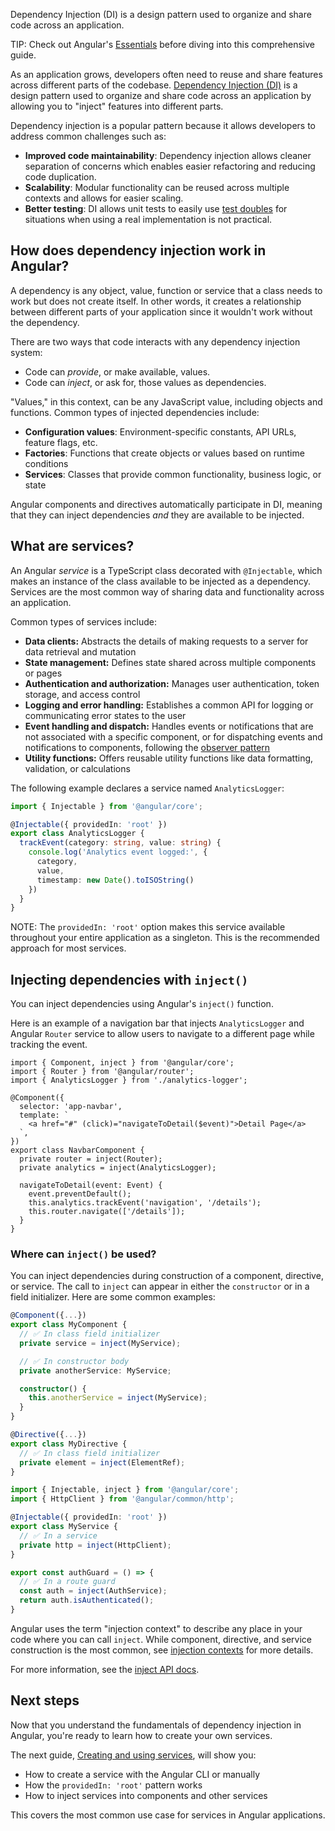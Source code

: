 <docs-decorative-header title="Dependency injection in Angular" imgSrc="adev/src/assets/images/dependency_injection.svg"> <!-- markdownlint-disable-line -->

Dependency Injection (DI) is a design pattern used to organize and share code across an application.
</docs-decorative-header>

TIP: Check out Angular's [Essentials](essentials/dependency-injection) before diving into this comprehensive guide.

As an application grows, developers often need to reuse and share features across different parts of the codebase. [Dependency Injection (DI)](https://en.wikipedia.org/wiki/Dependency_injection) is a design pattern used to organize and share code across an application by allowing you to "inject" features into different parts.

Dependency injection is a popular pattern because it allows developers to address common challenges such as:

- **Improved code maintainability**: Dependency injection allows cleaner separation of concerns which enables easier refactoring and reducing code duplication.
- **Scalability**: Modular functionality can be reused across multiple contexts and allows for easier scaling.
- **Better testing**: DI allows unit tests to easily use [test doubles](https://en.wikipedia.org/wiki/Test_double) for situations when using a real implementation is not practical.

## How does dependency injection work in Angular?

A dependency is any object, value, function or service that a class needs to work but does not create itself. In other words, it creates a relationship between different parts of your application since it wouldn't work without the dependency.

There are two ways that code interacts with any dependency injection system:

- Code can _provide_, or make available, values.
- Code can _inject_, or ask for, those values as dependencies.

"Values," in this context, can be any JavaScript value, including objects and functions. Common types of injected dependencies include:

- **Configuration values**: Environment-specific constants, API URLs, feature flags, etc.
- **Factories**: Functions that create objects or values based on runtime conditions
- **Services**: Classes that provide common functionality, business logic, or state

Angular components and directives automatically participate in DI, meaning that they can inject dependencies _and_ they are available to be injected.

## What are services?

An Angular _service_ is a TypeScript class decorated with `@Injectable`, which makes an instance of the class available to be injected as a dependency. Services are the most common way of sharing data and functionality across an application.

Common types of services include:

- **Data clients:** Abstracts the details of making requests to a server for data retrieval and mutation
- **State management:** Defines state shared across multiple components or pages
- **Authentication and authorization:** Manages user authentication, token storage, and access control
- **Logging and error handling:** Establishes a common API for logging or communicating error states to the user
- **Event handling and dispatch:** Handles events or notifications that are not associated with a specific component, or for dispatching events and notifications to components, following the [observer pattern](https://en.wikipedia.org/wiki/Observer_pattern)
- **Utility functions:** Offers reusable utility functions like data formatting, validation, or calculations

The following example declares a service named `AnalyticsLogger`:

```ts
import { Injectable } from '@angular/core';

@Injectable({ providedIn: 'root' })
export class AnalyticsLogger {
  trackEvent(category: string, value: string) {
    console.log('Analytics event logged:', {
      category,
      value,
      timestamp: new Date().toISOString()
    })
  }
}
```

NOTE: The `providedIn: 'root'` option makes this service available throughout your entire application as a singleton. This is the recommended approach for most services.

## Injecting dependencies with `inject()`

You can inject dependencies using Angular's `inject()` function.

Here is an example of a navigation bar that injects `AnalyticsLogger` and Angular `Router` service to allow users to navigate to a different page while tracking the event.

```angular-ts
import { Component, inject } from '@angular/core';
import { Router } from '@angular/router';
import { AnalyticsLogger } from './analytics-logger';

@Component({
  selector: 'app-navbar',
  template: `
    <a href="#" (click)="navigateToDetail($event)">Detail Page</a>
  `,
})
export class NavbarComponent {
  private router = inject(Router);
  private analytics = inject(AnalyticsLogger);

  navigateToDetail(event: Event) {
    event.preventDefault();
    this.analytics.trackEvent('navigation', '/details');
    this.router.navigate(['/details']);
  }
}
```

### Where can `inject()` be used?

You can inject dependencies during construction of a component, directive, or service. The call to `inject` can appear in either the `constructor` or in a field initializer. Here are some common examples:

```ts
@Component({...})
export class MyComponent {
  // ✅ In class field initializer
  private service = inject(MyService);

  // ✅ In constructor body
  private anotherService: MyService;

  constructor() {
    this.anotherService = inject(MyService);
  }
}
```

```ts
@Directive({...})
export class MyDirective {
  // ✅ In class field initializer
  private element = inject(ElementRef);
}
```

```ts
import { Injectable, inject } from '@angular/core';
import { HttpClient } from '@angular/common/http';

@Injectable({ providedIn: 'root' })
export class MyService {
  // ✅ In a service
  private http = inject(HttpClient);
}
```

```ts
export const authGuard = () => {
  // ✅ In a route guard
  const auth = inject(AuthService);
  return auth.isAuthenticated();
}
```

Angular uses the term "injection context" to describe any place in your code where you can call `inject`. While component, directive, and service construction is the most common, see [injection contexts](/guide/di/dependency-injection-context) for more details.

For more information, see the [inject API docs](api/core/inject#usage-notes).

## Next steps

Now that you understand the fundamentals of dependency injection in Angular, you're ready to learn how to create your own services.

The next guide, [Creating and using services](guide/di/creating-and-using-services), will show you:

- How to create a service with the Angular CLI or manually
- How the `providedIn: 'root'` pattern works
- How to inject services into components and other services

This covers the most common use case for services in Angular applications.
